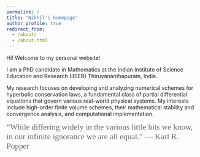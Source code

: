 ```yaml
---
permalink: /
title: "Nikhil's homepage"
author_profile: true
redirect_from: 
  - /about/
  - /about.html
---
```

Hi! Welcome to my personal website!

I am a PhD candidate in Mathematics at the Indian Institute of Science Education and Research (IISER) Thiruvananthapuram, India. 

My research focuses on developing and analyzing numerical schemes for hyperbolic conservation laws, a fundamental class of partial differential equations that govern various real-world physical systems. My interests include high-order finite volume schemes, their mathematical stability and convergence analysis, and computational implementation.

<span style="font-family: 'Brush Script MT', cursive; font-size: 1.5em; color: #696969;">
  “While differing widely in the various little bits we know, in our infinite ignorance we are all equal.”
  ― Karl R. Popper
</span>
